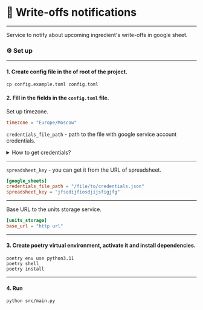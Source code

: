 # 📝 Write-offs notifications

---

Service to notify about upcoming ingredient's write-offs in google sheet.

### ⚙ Set up

---

#### 1. Create config file in the of root of the project.

```shell
cp config.example.toml config.toml
```

#### 2. Fill in the fields in the `config.toml` file.

Set up timezone.

```toml 
timezone = "Europe/Moscow"
```

`credentials_file_path` - path to the file with google service account credentials.
<details>
<summary>How to get credentials?</summary>

A service account is a special type of Google account intended to represent a non-human user that needs to authenticate
and be authorized to access data in Google APIs.

Since it’s a separate account, by default it does not have access to any spreadsheet until you share it with this
account. Just like any other Google account.

#### Here’s how to get one:

1. Enable API Access for a Project if you haven’t done it yet.
    <details>
    <summary>🤔 How do I enable API Access?</summary>
    Enable API Access for a Project
    Head to Google Developers Console and create a new project (or select the one you already have).

   In the box labeled “Search for APIs and Services”, search for “Google Drive API” and enable it.

   In the box labeled “Search for APIs and Services”, search for “Google Sheets API” and enable it.
    </details>
2. Go to “APIs & Services > Credentials” and choose “Create credentials > Service account key”.
3. Fill out the form
4. Click “Create” and “Done”.
5. Press “Manage service accounts” above Service Accounts.
6. Press on ⋮ near recently created service account and select “Manage keys” and then click on “ADD KEY > Create new
   key”.
7. Select JSON key type and press “Create”.

You will automatically download a JSON file with credentials. It may look like this:

```json
{
  "type": "service_account",
  "project_id": "api-project-XXX",
  "private_key_id": "2cd … ba4",
  "private_key": "-----BEGIN PRIVATE KEY-----\nNrDyLw … jINQh/9\n-----END PRIVATE KEY-----\n",
  "client_email": "473000000000-yoursisdifferent@developer.gserviceaccount.com",
  "client_id": "473 … hd.apps.googleusercontent.com"
}
```

Remember the path to the downloaded credentials file. Also, in the next step you’ll need the value of client_email from
this file.

Very important! Go to your spreadsheet and share it with a client_email from the step above. Just like you do with any
other Google account.

If you don’t do this, you’ll get a `gspread.exceptions.SpreadsheetNotFound` exception when trying to
access this spreadsheet from your application or a script.
</details>

---

`spreadsheet_key` - you can get it from the URL of spreadsheet.

```toml
[google_sheets]
credentials_file_path = "/file/to/credentials.json"
spreadsheet_key = "jfsodijfiosdjijsfigjfg"
```

---

Base URL to the units storage service.

```toml
[units_storage]
base_url = "http url"
```

---

#### 3. Create poetry virtual environment, activate it and install dependencies.

```shell
poetry env use python3.11
poetry shell
poetry install
```

--- 

#### 4. Run

```shell
python src/main.py
```
